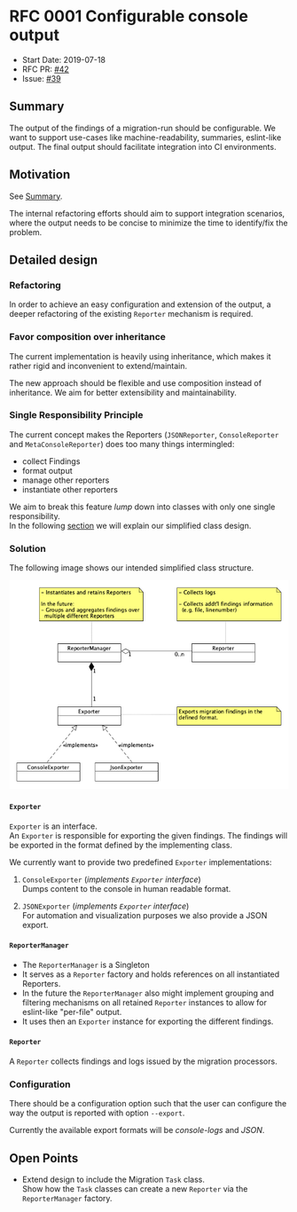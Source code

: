 # RFC 0001 Configurable console output

- Start Date: 2019-07-18
- RFC PR: [#42](https://github.com/SAP/ui5-migration/pull/42) 
- Issue: [#39](https://github.com/SAP/ui5-migration/issues/39)

## Summary

The output of the findings of a migration-run should be configurable. We want to support use-cases like machine-readability, summaries, eslint-like output. The final output should facilitate integration into CI environments.

## Motivation

See [Summary](#Summary).

The internal refactoring efforts should aim to support integration scenarios, where the output needs to be concise to minimize the time to identify/fix the problem.

## Detailed design

### Refactoring

In order to achieve an easy configuration and extension of the output, a deeper refactoring of the existing `Reporter` mechanism is required.

### Favor composition over inheritance

The current implementation is heavily using inheritance, which makes it rather rigid and inconvenient to extend/maintain.  

The new approach should be flexible and use composition instead of inheritance. We aim for better extensibility and maintainability.

### Single Responsibility Principle

The current concept makes the Reporters (`JSONReporter`, `ConsoleReporter` and `MetaConsoleReporter`) does too many things intermingled:

- collect Findings
- format output
- manage other reporters
- instantiate other reporters

We aim to break this feature *lump* down into classes with only one single responsibility.  
In the following [section](#Solution) we will explain our simplified class design.

### Solution

The following image shows our intended simplified class structure.

![concept](./../docs/images/ui5-migration-reporter-concept.png)

#### `Exporter`

`Exporter` is an interface.  
An `Exporter` is responsible for exporting the given findings. The findings will be exported in the format defined by the implementing class.  

We currently want to provide two predefined `Exporter` implementations:

1. `ConsoleExporter` (*implements `Exporter` interface*)  
Dumps content to the console in human readable format.

1. `JSONExporter` (*implements `Exporter` interface*)  
For automation and visualization purposes we also provide a JSON export.

#### `ReporterManager`

- The `ReporterManager` is a Singleton
- It serves as a `Reporter` factory and holds references on all instantiated Reporters.  
- In the future the `ReporterManager` also might implement grouping and filtering mechanisms on all retained `Reporter` instances to allow for eslint-like "per-file" output.  
- It uses then an `Exporter` instance for exporting the different findings.

#### `Reporter`

A `Reporter` collects findings and logs issued by the migration processors.

### Configuration

There should be a configuration option such that the user can configure the way the output is reported with option `--export`.

Currently the available export formats will be *console-logs* and *JSON*.

## Open Points

- Extend design to include the Migration `Task` class.  
  Show how the `Task` classes can create a new `Reporter` via the `ReporterManager` factory.
